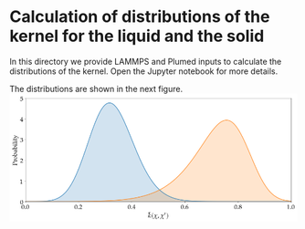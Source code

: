 # Calculation of distributions of the kernel for the liquid and the solid

In this directory we provide LAMMPS and Plumed inputs to calculate the distributions of the kernel.
Open the Jupyter notebook for more details.

The distributions are shown in the next figure.
![](distributions.png)
